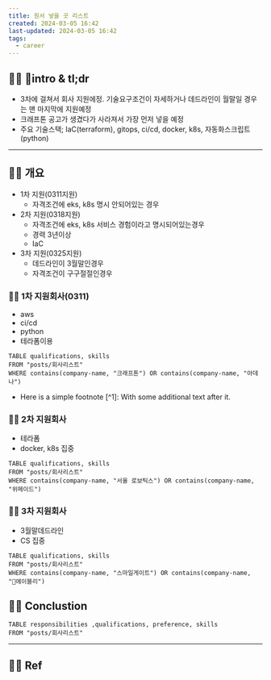 ```yaml
---
title: 원서 넣을 곳 리스트
created: 2024-03-05 16:42
last-updated: 2024-03-05 16:42
tags:
  - career
---
```


## 👯‍♂️ intro & tl;dr

- 3차에 걸쳐서 회사 지원에정. 기술요구조건이 자세하거나 데드라인이 월말일 경우는 맨 마지막에 지원예정
- 크래프톤 공고가 생겼다가 사라져서 가장 먼저 넣을 예정
- 주요 기술스택; IaC(terraform), gitops, ci/cd, docker, k8s,  자동화스크립트(python)



--- 

## 👯‍♂️ 개요

- 1차 지원(0311지원)
	- 자격조건에 eks, k8s 명시 안되어있는 경우
- 2차 지원(0318지원)
	- 자격조건에 eks, k8s 서비스 경험이라고 명시되어있는경우 
	- 경력 3년이상
	- IaC
- 3차 지원(0325지원)
	- 데드라인이 3월말인경우
	- 자격조건이 구구절절인경우 
	


### 👯‍♂️ 1차 지원회사(0311)

- aws
- ci/cd
- python
- 테라폼이용

```dataview
TABLE qualifications, skills
FROM "posts/회사리스트"
WHERE contains(company-name, "크래프톤") OR contains(company-name, "아데나")
```
- Here is a simple footnote [^1]:  With some additional text after it.

### 👯‍♂️ 2차 지원회사

- 테라폼
- docker, k8s 집중

```dataview
TABLE qualifications, skills
FROM "posts/회사리스트"
WHERE contains(company-name, "서울 로보틱스") OR contains(company-name, "위메이드")
```

### 👯‍♂️ 3차 지원회사

- 3월말데드라인
- CS 집중 

```dataview
TABLE qualifications, skills
FROM "posts/회사리스트"
WHERE contains(company-name, "스마일게이트") OR contains(company-name, "에이블리")
```

## 👯‍♂️ Conclustion


```dataview
TABLE responsibilities ,qualifications, preference, skills
FROM "posts/회사리스트"
```



--- 

## 👯‍♂️ Ref



